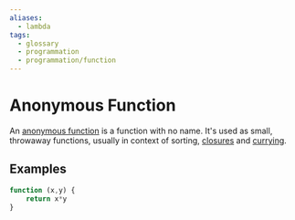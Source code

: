 ```yaml
---
aliases:
  - lambda
tags:
  - glossary
  - programmation
  - programmation/function
---
```


# Anonymous Function

An [anonymous function](https://en.wikipedia.org/wiki/Anonymous_function) is a function with no name. It's used as small, throwaway functions, usually in context of sorting, [closures](closure.md) and [currying](currying.md).
## Examples

```javascript
function (x,y) {
	return x*y
}
```

